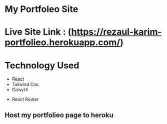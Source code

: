 # My Portfoleo Site

# Live Site Link : (https://rezaul-karim-portfolieo.herokuapp.com/)

# Technology Used

- React
- Tailwind Css
- DaisyUi

* React Router

## Host my portfolieo page to heroku
